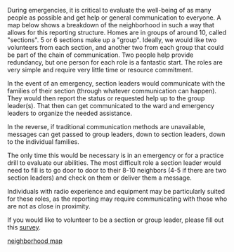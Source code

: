 During emergencies, it is critical to evaluate the well-being of as many people as possible and get help or general communication to everyone. A map below shows a breakdown of the neighborhood in such a way that allows for this reporting structure. Homes are in groups of around 10, called "sections". 5 or 6 sections make up a "group". Ideally, we would like two volunteers from each section, and another two from each group that could be part of the chain of communication.  Two people help provide redundancy, but one person for each role is a fantastic start. The roles are very simple and require very little time or resource commitment.

In the event of an emergency, section leaders would communicate with the families of their section (through whatever communication can happen). They would then report the status or requested help up to the group leader(s). That then can get communicated to the ward and emergency leaders to organize the needed assistance.

In the reverse, if traditional communication methods are unavailable, messages can get passed to group leaders, down to section leaders, down to the individual families.

The only time this would be necessary is in an emergency or for a practice drill to evaluate our abilities. The most difficult role a section leader would need to fill is to go door to door to their 8-10 neighbors (4-5 if there are two section leaders) and check on them or deliver them a message.

Individuals with radio experience and equipment may be particularly suited for these roles, as the reporting may require communicating with those who are not as close in proximity.

If you would like to volunteer to be a section or group leader, please fill out this [survey](https://docs.google.com/forms/d/e/1FAIpQLSeq5RaFs3l4CDrJlwXkg2gZQUkAYIHy8xDjbXnz7KlsP-0FPQ/viewform?usp=dialog).

[neighborhood map](./neighborhood_map.png)
